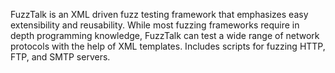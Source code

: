 FuzzTalk is an XML driven fuzz testing framework that emphasizes easy extensibility and reusability. While most fuzzing frameworks require in depth programming knowledge, FuzzTalk can test a wide range of network protocols with the help of XML templates. Includes scripts for fuzzing HTTP, FTP, and SMTP servers.